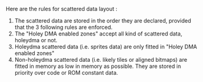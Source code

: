 

Here are the rules for scattered data layout :
1. The scattered data are stored in the order they are declared, provided that the 3
following rules are enforced.
2. The "Holey DMA enabled zones" accept all kind of scattered data, holeydma or not.
3. Holeydma scattered data (i.e. sprites data) are only fitted in "Holey DMA enabled zones"
4. Non-holeydma scattered data (i.e. likely tiles or aligned bitmaps) are fitted in memory
as low in memory as possible. They are stored in priority over code or ROM constant data.

